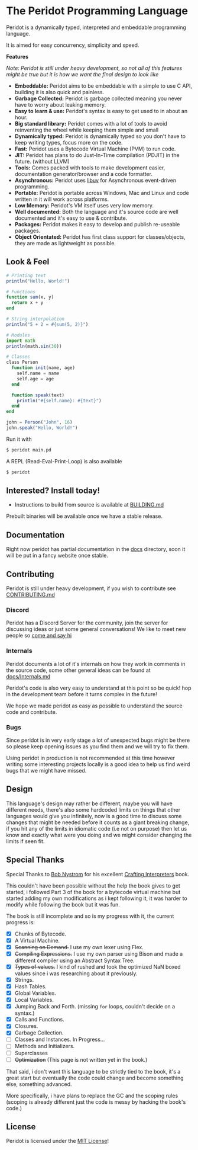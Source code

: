 # The Peridot Programming Language
Peridot is a dynamically typed, interpreted and embeddable programming language.

It is aimed for easy concurrency, simplicity and speed.

**Features**

*Note: Peridot is still under heavy development, so not all of this features might be true but it is how we want the final design to look like*

- **Embeddable:** Peridot aims to be embeddable with a simple to use C API, building it is also quick and painless.
- **Garbage Collected:** Peridot is garbage collected meaning you never have to worry about leaking memory.
- **Easy to learn & use:** Peridot's syntax is easy to get used to in about an hour.
- **Big standard library:** Peridot comes with a lot of tools to avoid reinventing the wheel while keeping them simple and small
- **Dynamically typed:** Peridot is dynamically typed so you don't have to keep writing types, focus more on the code.
- **Fast:** Peridot uses a Bytecode Virtual Machine (PVM) to run code.
- **JIT:** Peridot has plans to do Just-In-Time compilation (PDJIT) in the future. (without LLVM)
- **Tools:** Comes packed with tools to make development easier, documentation generator/browser and a code formatter.
- **Asynchronous:** Peridot uses [libuv](https://libuv.org) for Asynchronous event-driven programming.
- **Portable:** Peridot is portable across Windows, Mac and Linux and code written in it will work across platforms.
- **Low Memory:** Peridot's VM itself uses very low memory.
- **Well documented:** Both the language and it's source code are well documented and it's easy to use & contribute.
- **Packages:** Peridot makes it easy to develop and publish re-useable packages.
- **Object Orientated:** Peridot has first class support for classes/objects, they are made as lightweight as possible.

## Look & Feel
```julia
# Printing text
println("Hello, World!")

# Functions
function sum(x, y)
  return x + y
end

# String interpolation
println("5 + 2 = #{sum(5, 2)}")

# Modules
import math
println(math.sin(30))

# Classes
class Person
  function init(name, age)
    self.name = name
    self.age = age
  end

  function speak(text)
    println("#{self.name}: #{text}")
  end
end

john = Person("John", 16)
john.speak("Hello, World!")
```
Run it with
```sh
$ peridot main.pd
```
<!--
(to be discussed for the future.)

Or precompile it for faster startup
```sh
$ peridot -c main.pd
$ perdot main.pi
```
-->
A REPL (Read-Eval-Print-Loop) is also available
```sh
$ peridot
```

<!--
Peridot uses the following file extensions

- **.pd** Peridot source code.
- **.pi** Peridot instructions for use with the VM.
- **.phtml** HTML template with embedded peridot code. See `peridot docs template`
-->

<!-- (to be discussed for the future)
### Deploying
Deploying is as easy as
```
$ peridot pack main.pd
# Run the output on the target
$ peridot main.pi
```
`pack` packs a bytecode file but it also packs all it's dependencies this is a little slower but avoids having to install dependencies where you want to deploy it, by slow i mean slower to pack it compared to `-c` flag but it is faster at runtime because it doesn't need to load dependencies from disk.

> **Note:** Packing isn't the same as a traditional AOT (Ahead-of-time) compiler, the code is still ran with Peridot's virtual-machine and you still have access to the compiler so dynamic `eval()` is still allowed.
-->

## Interested? Install today!
<!-- (for the future) - Precompiled binaries can be found on our website at [peridot.io/download](https://peridot.io/download) -->
- Instructions to build from source is available at [BUILDING.md](BUILDING.md)

Prebuilt binaries will be available once we have a stable release.

<!--
Embedding is not ready, this a dummy example of how i expected it to look like.

## Embedding
Embedding is as simple as
```c
#include <stdio.h>
#include <peridot/peridot.h>
#include <peridot/pvm.h>

int main() {
  pvm_t* vm = pvm_new();
  pd_run_str(vm, "println(5)");

  // Compile and run later
  pvm_bc* bc = pd_compile("println(5)");
  pvm_exec_bc(vm, bc);

  // Save to disk for later use and reload with pvm_load_bc and use pvm_exec_bc as normal.
  pvm_write_bc_to_file(bc, "hello.ei");

  pvm_free_bc(bc);
  pvm_free(vm);
}
```
Peridot's namespace is safe from name clashes:
- Header guards are in the form `_PERIDOT_FILENAME_H` where `FILENAME` is the filename.
- Macros are prefixed with `PERIDOT_` or `PD_` (`PVM_` for the VM, `PDJIT_` for the JIT)
- Methods and types are prefixed with `pd_` (`pvm_` for the VM, `pdjit_` for the JIT)

For more information on embedding see [docs/Embedding.md](docs/Embedding.md)
-->

## Documentation
Right now peridot has partial documentation in the [docs](docs/) directory, soon it will be put in a fancy website once stable.

## Contributing
Peridot is still under heavy development, if you wish to contribute see [CONTRIBUTING.md](CONTRIBUTING.md)

### Discord
Peridot has a Discord Server for the community, join the server for discussing ideas or just some general conversations! We like to meet new people so [come and say hi](https://discord.gg/56PqR9d)

### Internals
Peridot documents a lot of it's internals on how they work in comments in the source code, some other general ideas can be found at [docs/Internals.md](docs/Internals.md)

Peridot's code is also very easy to understand at this point so be quick! hop in the development team before it turns complex in the future!

We hope we made peridot as easy as possible to understand the source code and contribute.

### Bugs
Since peridot is in very early stage a lot of unexpected bugs might be there so please keep opening issues as you find them and we will try to fix them.

Using peridot in production is not recommended at this time however writing some interesting projects locally is a good idea to help us find weird bugs that we might have missed.

## Design
This language's design may rather be different, maybe you will have different needs, there's also some hardcoded limits on things that other languages would give you infinitely, now is a good time to discuss some changes that might be needed before it counts as a giant breaking change, if you hit any of the limits in idiomatic code (i.e not on purpose) then let us know and exactly what were you doing and we might consider changing the limits if seen fit.

## Special Thanks
Special Thanks to [Bob Nystrom](https://github.com/munificent) for his excellent [Crafting Interpreters](https://craftinginterpreters.com) book.

This couldn't have been possible without the help the book gives to get started, i followed Part 3 of the book for a bytecode virtual machine but started adding my own modifications as i kept following it, it was harder to modify while following the book but it was fun.

The book is still incomplete and so is my progress with it, the current progress is:

- [x] Chunks of Bytecode.
- [x] A Virtual Machine.
- [x] ~~Scanning on Demand.~~ I use my own lexer using Flex.
- [x] ~~Compiling Expressions.~~ I use my own parser using Bison and made a different compiler using an Abstract Syntax Tree.
- [x] ~~Types of values.~~ I kind of rushed and took the optimized NaN boxed values since i was researching about it previously.
- [x] Strings.
- [x] Hash Tables.
- [x] Global Variables.
- [x] Local Variables.
- [x] Jumping Back and Forth. (missing `for` loops, couldn't decide on a syntax.)
- [x] Calls and Functions.
- [x] Closures.
- [x] Garbage Collection.
- [ ] Classes and Instances. In Progress...
- [ ] Methods and Initializers.
- [ ] Superclasses
- [ ] ~~Optimization~~ (This page is not written yet in the book.)

That said, i don't want this language to be strictly tied to the book, it's a great start but eventually the code could change and become something else, something advanced.

More specifically, i have plans to replace the GC and the scoping rules (scoping is already different just the code is messy by hacking the book's code.)

## License
Peridot is licensed under the [MIT License](LICENSE)!
